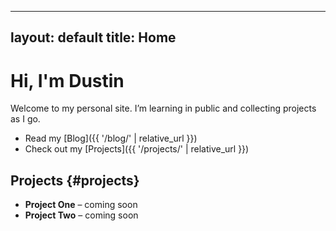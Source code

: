 
---
layout: default
title: Home
---

# Hi, I'm Dustin

Welcome to my personal site. I’m learning in public and collecting projects as I go.

- Read my [Blog]({{ '/blog/' | relative_url }})
- Check out my [Projects]({{ '/projects/' | relative_url }})



## Projects {#projects}

- **Project One** – coming soon
- **Project Two** – coming soon


